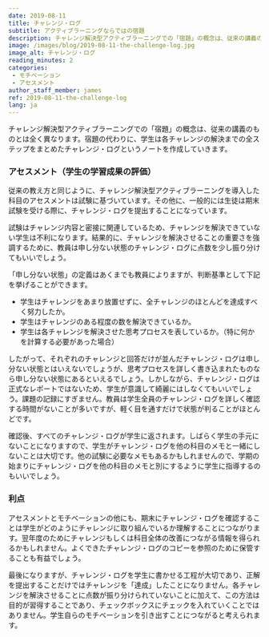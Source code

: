 ```yaml
---
date: 2019-08-11
title: チャレンジ・ログ
subtitle: アクティブラーニングならではの宿題
description: チャレンジ解決型アクティブラーニングでの「宿題」の概念は、従来の講義のものとは全く異なります。宿題の代わりに、学生は各チャレンジの解決までの全ステップをまとめたチャレンジ・ログというノートを作成していきます。
image: /images/blog/2019-08-11-the-challenge-log.jpg
image_alt: チャレンジ・ログ
reading_minutes: 2
categories:
 - モチベーション
 - アセスメント
author_staff_member: james
ref: 2019-08-11-the-challenge-log
lang: ja
---
```


チャレンジ解決型アクティブラーニングでの「宿題」の概念は、従来の講義のものとは全く異なります。宿題の代わりに、学生は各チャレンジの解決までの全ステップをまとめたチャレンジ・ログというノートを作成していきます。

### アセスメント（学生の学習成果の評価）
従来の教え方と同じように、チャレンジ解決型アクティブラーニングを導入した科目のアセスメントは試験に基づいています。その他に、一般的には生徒は期末試験を受ける際に、チャレンジ・ログを提出することになっています。

試験はチャレンジ内容と密接に関連しているため、チャレンジを解決できていない学生は不利になります。結果的に、チャレンジを解決させることの重要さを強調するために、教員は申し分ない状態のチャレンジ・ログに点数を少し振り分けてもいいでしょう。

「申し分ない状態」の定義はあくまでも教員によりますが、判断基準として下記を挙げることができます。

- 学生はチャレンジをあまり放置せずに、全チャレンジのほとんどを達成すべく努力したか。
- 学生はチャレンジのある程度の数を解決できているか。
- 学生は各チャレンジを解決させた思考プロセスを表しているか。（特に何かを計算する必要があった場合）

したがって、それぞれのチャレンジと回答だけが並んだチャレンジ・ログは申し分ない状態とはいえないでしょうが、思考プロセスを詳しく書き込まれたものなら申し分ない状態にあるといえるでしょう。しかしながら、チャレンジ・ログは正式なレポートではないため、学生が意識して綺麗にはしなくてもいいでしょう。課題の記録にすぎません。教員は学生全員のチャレンジ・ログを詳しく確認する時間がないことが多いですが、軽く目を通すだけで状態が判ることがほとんどです。

確認後、すべてのチャレンジ・ログが学生に返されます。しばらく学生の手元にないことになりますので、学生がチャレンジ・ログを他の科目のメモと一緒にしないことは大切です。他の試験に必要なメモもあるかもしれませんので、学期の始まりにチャレンジ・ログを他の科目のメモと別にするように学生に指導するのもいいでしょう。

### 利点
アセスメントとモチベーションの他にも、期末にチャレンジ・ログを確認することは学生がどのようにチャレンジに取り組んでいるか理解することにつながります。翌年度のためにチャレンジもしくは科目全体の改善につながる情報を得られるかもしれません。よくできたチャレンジ・ログのコピーを参照のために保管することも有益でしょう。

最後になりますが、チャレンジ・ログを学生に書かせる工程が大切であり、正解を提出することだけではチャレンジを「達成」したことになりません。各チャレンジを解決させることに点数が振り分けられていないことに加えて、この方法は目的が習得することであり、チェックボックスにチェックを入れていくことではありません。学生自らのモチベーションを引き出すことにつながると考えられます。

